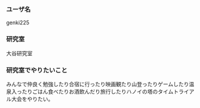### ユーザ名
genki225

### 研究室
大谷研究室

### 研究室でやりたいこと
みんなで仲良く勉強したり合宿に行ったり映画観たり山登ったりゲームしたり温泉入ったりごはん食べたりお酒飲んだり旅行したりハノイの塔のタイムトライアル大会をやりたい。

